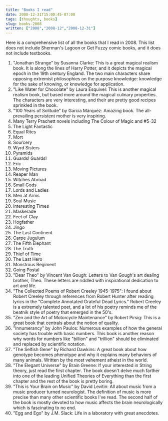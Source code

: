 ```yaml
---
title: "Books I read"
date: 2008-12-31T15:00:45-07:00
tags: [thoughts, books]
slug: books-2008
written: ["2008","2008-12","2008-12-31"]
---
```


Here is a comprehensive list of all the books that I read in 2008. This list does not include Sherman's Lagoon or Get Fuzzy comic books, and it does not include textbooks.

<ol>
<li>"Jonathan Strange" by Susanna Clarke: This is a great magical realism book. It is along the lines of Harry Potter, and it depicts the magical epoch in the 19th century England. The two main characters share opposing extremist philosophies on the purpose knowledge: knowledge for the sake of knowing, or knowledge for application.</li>
<li>"Like Water for Chocolate" by Laura Esquivel: This is another magical realism book, but based more around the magical culinary properties. The characters are very interesting, and their are pretty good recipes sprinkled in the book.<!--more--></li>
<li>"100 Years of Solitude" by García Márquez: Amazing book. The all-prevailing persistent mother is very inspiring.</li>
<li>Many Terry Prachett novels including The Colour of Magic and #5-32</li>
<li>The Light Fantastic</li>
<li>Equal Rites</li>
<li>Mort</li>
<li>Sourcery</li>
<li>Wyrd Sisters</li>
<li>Pyramids</li>
<li>Guards! Guards!</li>
<li>Eric</li>
<li>Moving Pictures</li>
<li>Reaper Man</li>
<li>Witches Abroad</li>
<li>Small Gods</li>
<li>Lords and Ladies</li>
<li>Men at Arms</li>
<li>Soul Music</li>
<li>Interesting Times</li>
<li>Maskerade</li>
<li>Feet of Clay</li>
<li>Hogfather</li>
<li>Jingo</li>
<li>The Last Continent</li>
<li>Carpe Jugulum</li>
<li>The Fifth Elephant</li>
<li>The Truth</li>
<li>Thief of Time</li>
<li>The Last Hero</li>
<li>Monstrous Regiment</li>
<li>Going Postal</li>
<li>"Dear Theo" by Vincent Van Gough: Letters to Van Gough's art dealing brother, Theo. These letters are riddled with inspirational dedication to art and life.</li>
<li>"The Collected Poems of Robert Creeley 1945-1975": I found about Robert Creeley through references from Robert Hunter after reading lyrics in the "Complete Annotated Grateful Dead Lyrics." Robert Creeley is a extremely talented poet, and a lot of his poetry reminds me of the beatnik style of poetry that emerged in the 50's.</li>
<li>"Zen and the Art of Motorcycle Maintenance" by Robert Pirsig: This is a great book that centrals about the notion of quality.</li>
<li>"Innumerancy" by John Paulos: Numerous examples of how the general society has trouble with basic numbers. This book is another reason why words for numbers like "billion" and "trillion" should be eliminated and replaced by scientific notation.</li>
<li>"The Selfish Gene" by Richard Dawkins: A great book about how genotype becomes phenotype and why it explains many behaviors of many animals. Written by the most vehement atheist in the world.</li>
<li>"The Elegant Universe" by Brain Greene: If your interested in String theory, just read the first chapter. The book doesn't delve much farther into one of the leading Unified Theories of Everything than the first chapter and the rest of the book is pretty boring.</li>
<li>"This is Your Brain on Music" by David Levitin: All about music from a music producer turned neurologist. The definition of music is more precise than many other scientific books I've read. The second half of the book is mostly devoted to how music affects the brain neurologically which is fascinating to no end.</li>
<li>"Egg and Ego" by J.M. Slack: Life in a laboratory with great anecdotes.